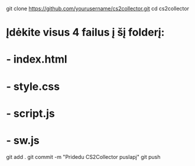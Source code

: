 git clone https://github.com/yourusername/cs2collector.git
cd cs2collector
# Įdėkite visus 4 failus į šį folderį:
# - index.html
# - style.css  
# - script.js
# - sw.js

git add .
git commit -m "Pridedu CS2Collector puslapį"
git push
